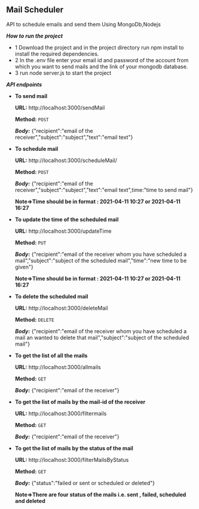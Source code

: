 **Mail Scheduler**
----
API to schedule emails and send them Using MongoDb,Nodejs 

***How to run the project***
* 1 Download the project and in the project directory run npm install to install the required dependencies.
* 2 In the .env file enter your email id and password of the account from which you want to send mails and the link of your mongodb database.
* 3 run node server.js to start the project

***API endpoints***

* **To send mail**
   
   **URL:** http://localhost:3000/sendMail

   **Method:**
  `POST`

  ***Body:*** {"recipient":"email of the receiver","subject":"subject","text":"email text"}

* **To schedule mail**
   
   **URL:** http://localhost:3000/scheduleMail/

   **Method:**
  `POST`

  ***Body:*** {"recipient":"email of the receiver","subject":"subject","text":"email text",time:"time to send mail"}

  **Note=>Time should be in format : 2021-04-11 10:27 or 2021-04-11 16:27**


* **To update the time of the scheduled mail**
   
   **URL:** http://localhost:3000/updateTime

   **Method:**
  `PUT`

  ***Body:*** {"recipient":"email of the receiver whom you have scheduled a mail","subject":"subject of the scheduled mail","time":"new time to be given"}
  
  **Note=>Time should be in format : 2021-04-11 10:27 or 2021-04-11 16:27**

* **To delete the scheduled mail**
   
   **URL:** http://localhost:3000/deleteMail

   **Method:**
  `DELETE`

  ***Body:*** {"recipient":"email of the receiver whom you have scheduled a mail an wanted to delete that mail","subject":"subject of the scheduled mail"}
* **To get the list of all the mails**
   
   **URL:** http://localhost:3000/allmails

   **Method:**
  `GET`

  ***Body:*** {"recipient":"email of the receiver"}
* **To get the list of mails by the mail-id of the receiver**
   
   **URL:** http://localhost:3000/filtermails

   **Method:**
  `GET`

  ***Body:*** {"recipient":"email of the receiver"}
* **To get the list of mails by the status of the mail**

   **URL:** http://localhost:3000/filterMailsByStatus

   **Method:**
  `GET`

  ***Body:*** {"status":"failed or sent or scheduled or deleted"}

   **Note=>There are four status of the mails i.e. sent , failed, scheduled and deleted**
